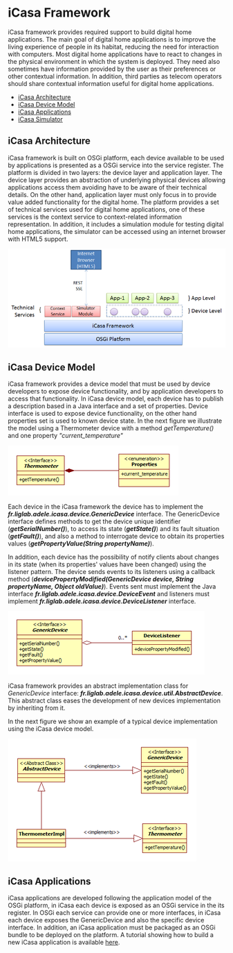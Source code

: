 # iCasa Framework

iCasa framework provides required support to build digital home applications. The main goal of digital home applications is to improve the living experience of people in its habitat, reducing the need for interaction with computers. Most digital home applications have to react to changes in the physical environment in which the system is deployed. They need also sometimes have information provided by the user as their preferences or other contextual information. In addition, third parties as telecom operators should share contextual information useful for digital home applications.

- [iCasa Architecture](#Architecture)
- [iCasa Device Model](#Model)
- [iCasa Applications](#Applications)
- [iCasa Simulator](#Simulator)

<a name="Architecture"></a>
## iCasa Architecture
iCasa framework is built on OSGi platform, each device available to be used by applications is presented as a OSGi service into the service register. The platform is divided in two layers: the device layer and application layer. The device layer provides an abstraction of underlying physical devices allowing applications access them avoiding have to be aware of their technical details. On the other hand, application layer must only focus in to provide value added functionality for the digital home. 
The platform provides a set of technical services used for digital home applications, one of these services is the context service to context-related information representation. In addition, it includes a simulation module for testing digital home applications, the simulator can be accessed using an internet browser with HTML5 support.
   
![iCasa Architecture](overview/architecture.png "iCasa Architecture")



<a name="Model"></a>   
## iCasa Device Model

iCasa framework provides a device model that must be used by device developers to expose device functionality, and by application developers to access that functionality. In iCasa device model, each device has to publish a description based in a Java interface and a set of properties. Device interface is used to expose device functionality, on the other hand properties set is used to known device state. In the next figure we illustrate the model using a Thermometer device with a method _getTemperature()_ and one property _"current_temperature"_

![Thermometer Device Model](overview/thermometer.png "Thermometer Device Model")

Each device in the iCasa framework the device has to implement the ___fr.liglab.adele.icasa.device.GenericDevice___ interface. The GenericDevice interface defines methods to get the device unique identifier (___getSerialNumber()___), to access its state (___getState()___) and its fault situation (___getFault()___), and also a method to interrogate device to obtain its properties values (___getPropertyValue(String propertyName)___).

In addition, each device has the possibility of notify clients about changes in its state (when its properties' values have been changed) using the listener pattern. The device sends events to its listeners using a callback method (___devicePropertyModified(GenericDevice device, String propertyName, Object oldValue)___). Events sent must implement the Java interface ___fr.liglab.adele.icasa.device.DeviceEvent___ and listeners must implement ___fr.liglab.adele.icasa.device.DeviceListener___ interface.

![Device Listener Mechanism](overview/listener.png "Device Listener Mechanism")

iCasa framework provides an abstract implementation class for _GenericDevice_ interface: ___fr.liglab.adele.icasa.device.util.AbstractDevice___. This abstract class eases the development of new devices implementation by inheriting from it. 

In the next figure we show an example of a typical device implementation using the iCasa device model. 

![Device Typical Implementation](overview/implementation.png "Device Typical Implementation")
   
<a name="Applications"></a>      
## iCasa Applications

iCasa applications are developed following the application model of the OSGi platform, in iCasa each device is exposed as an OSGi service in the its register. In OSGi each service can provide one or more interfaces, in iCasa each device exposes the GenericDevice and also the specific device interface.
In addition, an iCasa application must be packaged as an OSGi bundle to be deployed on the platform. A tutorial showing how to build a new iCasa application is available [here](tutoIDE.html).
   


